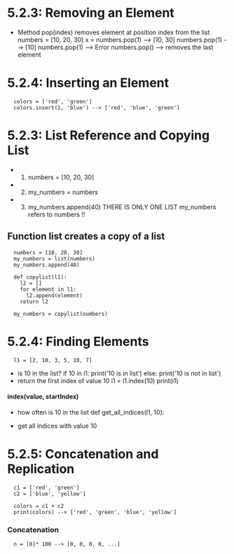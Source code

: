 # 5.2.3: Removing an Element
* Method pop(index) removes element at position index from the list
      numbers = [10, 20, 30]
      x = numbers.pop(1) --> [10, 30]
      numbers.pop(1) --> [10]
      numbers.pop(1) --> Error
numbers.pop() --> removes the last element

# 5.2.4: Inserting an Element
      colors = ['red', 'green']
      colors.insert(1, 'blue') --> ['red', 'blue', 'green']

# 5.2.3: List Reference and Copying List
* 1) numbers = [10, 20, 30]
* 2) my_numbers = numbers
* 3) my_numbers.append(40)
      THERE IS ONLY ONE LIST
      my_numbers refers to numbers !!

## Function list creates a copy of a list
      numbers = [10, 20, 30]
      my_numbers = list(numbers)
      my_numbers.append(40)

      def copylist(l1):
        l2 = []
        for element in l1:
          l2.append(element)
        return l2

      my_numbers = copylist(numbers)

# 5.2.4: Finding Elements
      l1 = [2, 10, 3, 5, 10, 7]
* is 10 in the list?
      if 10 in l1:
        print('10 is in list')
      else:
        print('10 is not in list')    
* return the first index of value 10
      i1 = l1.index(10)
      print(i1)

#### index(value, startIndex)
* how often is 10 in the list
      def get_all_indices(l1, 10):

* get all indices with value 10

# 5.2.5: Concatenation and Replication
      c1 = ['red', 'green']
      c2 = ['blue', 'yellow']

      colors = c1 + c2
      print(colors) --> ['red', 'green', 'blue', 'yellow']

### Concatenation
      n = [0]* 100 --> [0, 0, 0, 0, ...]
